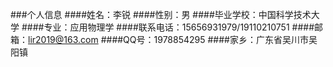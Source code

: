 ###个人信息
####姓名：李锐
####性别：男
####毕业学校：中国科学技术大学
####专业：应用物理学
####联系电话：15656931979/19110210751
####邮箱：lir2019@163.com
####QQ号：1978854295
####家乡：广东省吴川市吴阳镇
